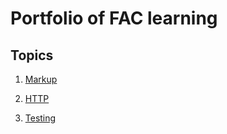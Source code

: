 # Portfolio of FAC learning

## Topics

1. [Markup](https://github.com/DominicSimpson/portfolio/blob/main/learnings/markup.md)

2. [HTTP](https://github.com/DominicSimpson/portfolio/blob/main/learnings/http.md)

3. [Testing](https://github.com/DominicSimpson/portfolio/blob/main/learnings/testing.md)
